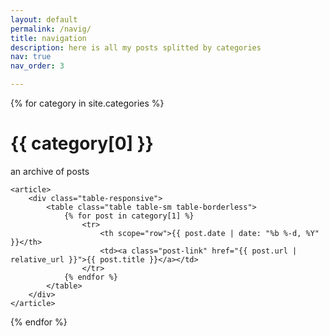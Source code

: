 ```yaml
---
layout: default
permalink: /navig/
title: navigation
description: here is all my posts splitted by categories
nav: true
nav_order: 3

---
```

<div class="port">
{% for category in site.categories %}
    <h1 class="post-title"><i class="fas fa-tag fa-sm"></i>{{ category[0] }}</h1>
    <p class="post-desription">an archive of posts</p>

    <article>
        <div class="table-responsive">
            <table class="table table-sm table-borderless">
                {% for post in category[1] %}
                    <tr>
                        <th scope="row">{{ post.date | date: "%b %-d, %Y" }}</th>
                        <td><a class="post-link" href="{{ post.url | relative_url }}">{{ post.title }}</a></td>
                    </tr>
                {% endfor %}
            </table>
        </div>
    </article>
{% endfor %}
</div>